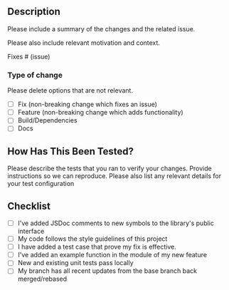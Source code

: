 ## Description

Please include a summary of the changes and the related issue.

Please also include relevant motivation and context.

Fixes # (issue)

### Type of change

Please delete options that are not relevant.

- [ ] Fix (non-breaking change which fixes an issue)
- [ ] Feature (non-breaking change which adds functionality)
- [ ] Build/Dependencies
- [ ] Docs

## How Has This Been Tested?

Please describe the tests that you ran to verify your changes. Provide
instructions so we can reproduce. Please also list any relevant details for your
test configuration

## Checklist

- [ ] I've added JSDoc comments to new symbols to the library's public interface
- [ ] My code follows the style guidelines of this project
- [ ] I have added a test case that prove my fix is effective.
- [ ] I've added an example function in the module of my new feature
- [ ] New and existing unit tests pass locally
- [ ] My branch has all recent updates from the base branch back merged/rebased
